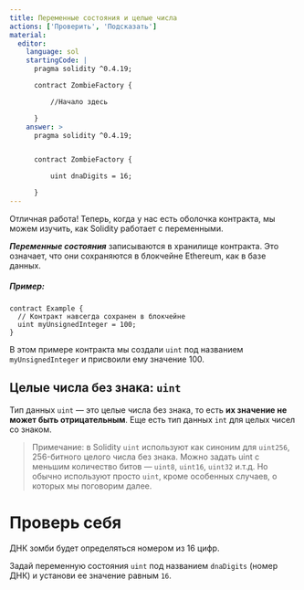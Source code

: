 ```yaml
---
title: Переменные состояния и целые числа
actions: ['Проверить', 'Подсказать']
material:
  editor:
    language: sol
    startingCode: |
      pragma solidity ^0.4.19;

      contract ZombieFactory {

          //Начало здесь

      }
    answer: >
      pragma solidity ^0.4.19;


      contract ZombieFactory {

          uint dnaDigits = 16;

      }
---
```


Отличная работа! Теперь, когда у нас есть оболочка контракта, мы можем изучить, как Solidity работает с переменными.

**_Переменные состояния_** записываются в хранилище контракта. Это означает, что они сохраняются в блокчейне Ethereum, как в базе данных. 

##### Пример:
```
contract Example {
  // Контракт навсегда сохранен в блокчейне 
  uint myUnsignedInteger = 100;
}
```

В этом примере контракта мы создали `uint` под названием `myUnsignedInteger` и присвоили ему значение 100.

## Целые числа без знака: `uint`

Тип данных `uint` — это целые числа без знака, то есть **их значение не может быть отрицательным**. Еще есть тип данных `int` для целых чисел со знаком.

> Примечание: в Solidity `uint` используют как синоним для `uint256`, 256-битного целого числа без знака. Можно задать uint с меньшим количество битов — `uint8`, `uint16`, `uint32` и.т.д. Но обычно используют просто `uint`, кроме особенных случаев, о которых мы поговорим далее.

# Проверь себя

ДНК зомби будет определяться номером из 16 цифр. 

Задай переменную состояния `uint` под названием `dnaDigits` (номер ДНК) и установи ее значение равным `16`.
